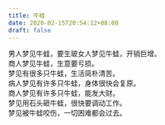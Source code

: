 ```yaml
---
title: 牛蛙
date: 2020-02-15T20:54:12+08:00
draft: false
---
```


男人梦见牛蛙，要生玻女人梦见牛蛙，开销巨增。<br>
商人梦见牛蛙，生意要亏损。<br>
梦见有很多只牛蛙，生活简朴清苦。<br>
病人梦见有许多只牛蛙，身体很快会复原。<br>
商人梦见有许多只牛蛙，能发大财。<br>
梦见用石头砸牛蛙，很快要调动工作。<br>
梦见被牛蛙咬伤，一切困难都会过去。<br>
